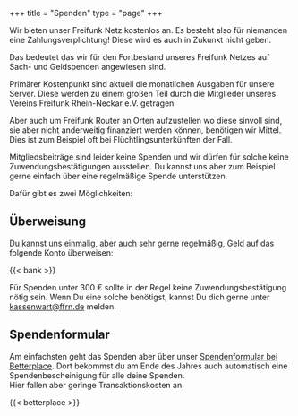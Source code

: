 +++
title = "Spenden"
type = "page"
+++

Wir bieten unser Freifunk Netz kostenlos an. Es besteht also für niemanden eine Zahlungsverplichtung! Diese wird es auch in Zukunkt nicht geben.

Das bedeutet das wir für den Fortbestand unseres Freifunk Netzes auf Sach- und Geldspenden angewiesen sind.

Primärer Kostenpunkt sind aktuell die monatlichen Ausgaben für unsere Server. Diese werden zu einem großen Teil durch die Mitglieder unseres Vereins Freifunk Rhein-Neckar e.V. getragen.

Aber auch um Freifunk Router an Orten aufzustellen wo diese sinvoll sind, sie aber nicht anderweitig finanziert werden können, benötigen wir Mittel. Dies ist zum Beispiel oft bei Flüchtlingsunterkünften der Fall.

Mitgliedsbeiträge sind leider keine Spenden und wir dürfen für solche keine Zuwendungsbestätigungen ausstellen. Du kannst uns aber zum Beispiel gerne einfach über eine regelmäßige Spende unterstützen.

Dafür gibt es zwei Möglichkeiten:

## Überweisung

Du kannst uns einmalig, aber auch sehr gerne regelmäßig, Geld auf das folgende Konto überweisen:

{{< bank >}}

Für Spenden unter 300 € sollte in der Regel keine Zuwendungsbestätigung nötig sein. Wenn Du eine solche benötigst, kannst Du dich gerne unter [kassenwart@ffrn.de](mailto:kassenwart@ffrn.de) melden.

## Spendenformular

Am einfachsten geht das Spenden aber über unser [Spendenformular bei Betterplace](https://www.betterplace.org/de/projects/20723-freifunk-rhein-neckar-freies-wlan-im-rhein-neckar-gebiet). Dort bekommst du am Ende des Jahres auch automatisch eine Spendenbescheinigung für alle deine Spenden.  
Hier fallen aber geringe Transaktionskosten an.


{{< betterplace >}}
